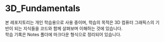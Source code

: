 # 3D_Fundamentals
본 레포지토리는 개인 학습용으로 사용 중이며, 학습의 목적은 3D 컴퓨터 그래픽스의 기반이 되는 지식들을 코드와 함께 살펴보며 이해하는 것에 있습니다.  
학습 기록은 Notes 폴더에 마크다운 형식으로 정리되어 있습니다.
